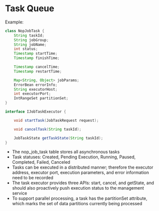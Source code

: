 # Task Queue

Example:

```java
class NopJobTask {
    String taskId;
    String jobGroup;
    String jobName;
    int status;
    Timestamp startTime;
    Timestamp finishTime;

    Timestamp cancelTime;
    Timestamp restartTime;

    Map<String, Object> jobParams;
    ErrorBean errorInfo;
    String executorHost;
    int executorPort;
    IntRangeSet partitionSet;
}

interface IJobTaskExecutor {

    void startTask(JobTaskRequest request);

    void cancelTask(String taskId);

    JobTaskState getTaskState(String taskId);
}
```

* The nop_job_task table stores all asynchronous tasks
* Task statuses: Created, Pending Execution, Running, Paused, Completed, Failed, Canceled
* Tasks can be executed in a distributed manner; therefore the executor address, executor port, execution parameters, and error information need to be recorded
* The task executor provides three APIs: start, cancel, and getState, and should also proactively push execution status to the management service
* To support parallel processing, a task has the partitionSet attribute, which marks the set of data partitions currently being processed

<!-- SOURCE_MD5:d4bcba3edb3cdd6edcb22dd958a9b3df-->
